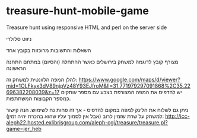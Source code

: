 # treasure-hunt-mobile-game
Treasure hunt using responsive HTML and perl on the server side


ניווט סלולרי




השאלות והתשובות מרוכזות בקובץ אחד

מצורף קובץ לדוגמה למשחק בירושלים כאשר ההתחלה (והסיום) במתחם התחנה הראשונה

להלן המפה הלוונטית למשחק זה:
https://www.google.com/maps/d/viewer?mid=1OLFkyx3dV89njpVz48Y93EJfroM&ll=31.771979297091868%2C35.22696382208039&z=17
יש להדפיס את המפה המצורפת בצבע עם מספר עותקים כמספר הקבוצות המשתתפות.

ניתן גם לשלוח את הלינק למפה במקום להדפיס - אך זה פחות נח לשימוש.
הנה קישור למשחק על שרת שזמין לרוב (אבל אין לסמוך עליו שהוא בהכרח יהיה זמין):
http://icc-aleph22.hosted.exlibrisgroup.com/aleph-cgi/treasure/treasure.pl?game=jer_heb

